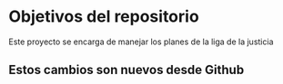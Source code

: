 # Objetivos del repositorio

Este proyecto se encarga de manejar los planes de la liga de la justicia


## Estos cambios son nuevos desde Github
